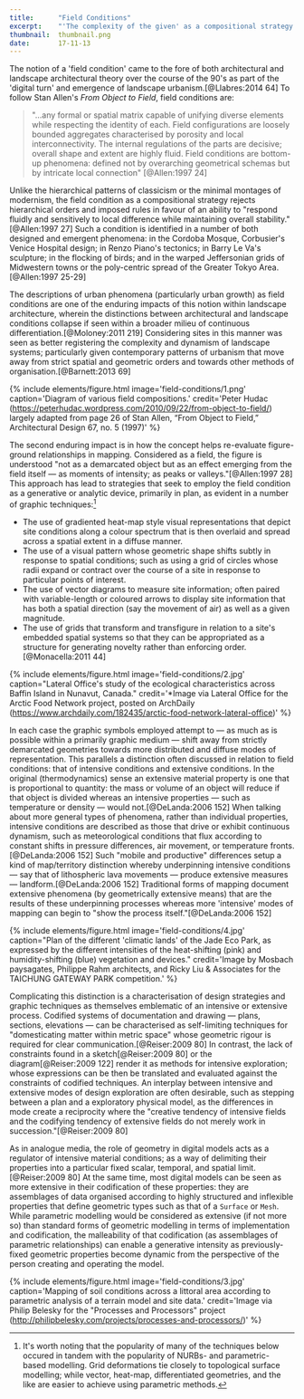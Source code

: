 ```yaml
---
title:      "Field Conditions"
excerpt:    "'The complexity of the given' as a compositional strategy in mapping and design."
thumbnail:  thumbnail.png
date:       17-11-13
---
```


The notion of a 'field condition' came to the fore of both architectural and landscape architectural theory over the course of the 90's as part of the 'digital turn' and  emergence of landscape urbanism.[@Llabres:2014 64] To follow Stan Allen's *From Object to Field*, field conditions are:

> "...any formal or spatial matrix capable of unifying diverse elements while respecting the identity of each. Field configurations are loosely bounded aggregates characterised by porosity and local interconnectivity. The internal regulations of the parts are decisive; overall shape and extent are highly fluid. Field conditions are bottom-up phenomena: defined not by overarching geometrical schemas but by intricate local connection" [@Allen:1997 24]

Unlike the hierarchical patterns of classicism or the minimal montages of modernism, the field condition as a compositional strategy rejects hierarchical orders and imposed rules in favour of an ability to "respond fluidly and sensitively to local difference while maintaining overall stability."[@Allen:1997 27] Such a condition is identified in a number of both designed and emergent phenomena: in the Cordoba Mosque, Corbusier's Venice Hospital design; in Renzo Piano's tectonics; in Barry Le Va's sculpture; in the flocking of birds; and in the warped Jeffersonian grids of Midwestern towns or the poly-centric spread of the Greater Tokyo Area.[@Allen:1997 25-29]

The descriptions of urban phenomena (particularly urban growth) as field conditions are one of the enduring impacts of this notion within landscape architecture, wherein the distinctions between architectural and landscape conditions collapse if seen within a broader milieu of continuous differentiation.[@Moloney:2011 219] Considering sites in this manner was seen as better registering the complexity and dynamism of landscape systems; particularly given contemporary patterns of urbanism
that move away from strict spatial and geometric orders and towards other methods of organisation.[@Barnett:2013 69]

{% include elements/figure.html image='field-conditions/1.png' caption='Diagram of various field compositions.' credit='Peter Hudac (https://peterhudac.wordpress.com/2010/09/22/from-object-to-field/) largely adapted from page 26 of Stan Allen, “From Object to Field,” Architectural Design 67, no. 5 (1997)' %}

The second enduring impact is in how the concept helps re-evaluate figure-ground relationships in mapping. Considered as a field, the figure is understood "not as a demarcated object but as an effect emerging from the field itself — as moments of intensity; as peaks or valleys."[@Allen:1997 28] This approach has lead to strategies that seek to employ the field condition as a generative or analytic device, primarily in plan, as evident in a number of graphic techniques:[^ghn]

[^ghn]: It's worth noting that the popularity of many of the techniques below occured in tandem with the popularity of NURBs- and parametric- based modelling. Grid deformations tie closely to topological surface modelling; while vector, heat-map, differentiated geometries, and the like are easier to achieve using parametric methods.

- The use of gradiented heat-map style visual representations that depict site conditions along a colour spectrum that is then overlaid and spread across a spatial extent in a diffuse manner.
- The use of a visual pattern whose geometric shape shifts subtly in response to spatial conditions; such as using a grid of circles whose radii expand or contract over the course of a site in response to particular points of interest.
- The use of vector diagrams to measure site information; often paired with variable-length or coloured arrows to display site information that has both a spatial direction (say the movement of air) as well as a given magnitude.
- The use of grids that transform and transfigure in relation to a site's embedded spatial systems so that they can be appropriated as a structure for generating novelty rather than enforcing order.[@Monacella:2011 44]

{% include elements/figure.html image='field-conditions/2.jpg' caption="Lateral Office's study of the ecological characteristics across Baffin Island in Nunavut, Canada." credit='*Image via Lateral Office for the Arctic Food Network project, posted on ArchDaily (https://www.archdaily.com/182435/arctic-food-network-lateral-office)' %}

In each case the graphic symbols employed attempt to — as much as is possible within a primarily graphic medium — shift away from strictly demarcated geometries towards more distributed and diffuse modes of representation. This parallels a distinction often discussed in relation to field conditions: that of intensive conditions and extensive conditions. In the original (thermodynamics) sense an extensive material property is one that is proportional to quantity: the mass or volume of an object will reduce if that object is divided whereas an intensive properties — such as temperature or density — would not.[@DeLanda:2006 152] When talking about more general types of phenomena, rather than individual properties, intensive conditions are described as those that drive or exhibit continuous dynamism, such as meteorological conditions that flux according to constant shifts in pressure differences, air movement, or temperature fronts.[@DeLanda:2006 152] Such "mobile and productive" differences setup a kind of map/territory distinction whereby underpinning intensive conditions — say that of lithospheric lava movements — produce extensive measures — landform.[@DeLanda:2006 152] Traditional forms of mapping document extensive phenomena (by geometrically extensive means) that are the results of these underpinning processes whereas more 'intensive' modes of mapping can begin to "show the process itself."[@DeLanda:2006 152]

{% include elements/figure.html image='field-conditions/4.jpg' caption="Plan of the different 'climatic lands' of the Jade Eco Park, as expressed by the different intensities of the heat-shifting (pink) and humidity-shifting (blue) vegetation and devices." credit='Image by Mosbach paysagates, Philippe Rahm architects, and Ricky Liu & Associates for the TAICHUNG GATEWAY PARK competition.' %}

Complicating this distinction is a characterisation of design strategies and graphic techniques as themselves emblematic of an intensive or extensive process. Codified systems of documentation and drawing — plans, sections, elevations — can be characterised as self-limiting techniques for "domesticating matter within metric space" whose geometric rigour is required for clear communication.[@Reiser:2009 80] In contrast, the lack of constraints found in a sketch[@Reiser:2009 80] or the diagram[@Reiser:2009 122] render it as methods for intensive exploration; whose expressions can be then be translated and evaluated against the constraints of codified techniques. An interplay between intensive and extensive modes of design exploration are often desirable, such as stepping between a plan and a exploratory physical model, as the differences in mode create a reciprocity where the "creative tendency of intensive fields and the codifying tendency of extensive fields do not merely work in succession."[@Reiser:2009 80]

As in analogue media, the role of geometry in digital models acts as a regulator of intensive material conditions; as a way of delimiting their properties into a particular fixed scalar, temporal, and spatial limit.[@Reiser:2009 80] At the same time, most digital models can be seen as more extensive in their codification of these properties: they are assemblages of data organised according to highly structured and inflexible properties that define geometric types such as that of a `Surface` or `Mesh`. While parametric modelling would be considered as extensive (if not more so) than standard forms of geometric modelling in terms of implementation and codification, the malleability of that codification (as assemblages of parametric relationships) can enable a generative intensity as previously-fixed geometric properties become dynamic from the perspective of the person creating and operating the model.

{% include elements/figure.html image='field-conditions/3.jpg' caption='Mapping of soil conditions across a littoral area according to parametric analysis of a terrain model and site data.' credit='Image via Philip Belesky for the "Processes and Processors" project (http://philipbelesky.com/projects/processes-and-processors/)' %}
